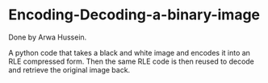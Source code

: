 # Encoding-Decoding-a-binary-image

  Done by Arwa Hussein.
  
A python code that takes a black and white image and encodes it into an RLE compressed form. Then the same RLE code is then reused to decode and retrieve the original image back.
